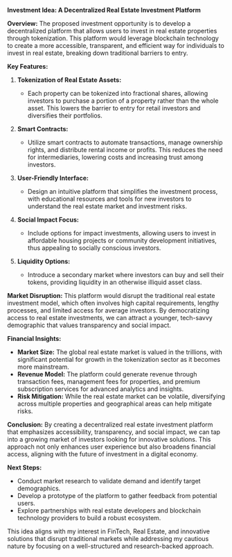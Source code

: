 **Investment Idea: A Decentralized Real Estate Investment Platform**

**Overview:**
The proposed investment opportunity is to develop a decentralized platform that allows users to invest in real estate properties through tokenization. This platform would leverage blockchain technology to create a more accessible, transparent, and efficient way for individuals to invest in real estate, breaking down traditional barriers to entry.

**Key Features:**

1. **Tokenization of Real Estate Assets:**
   - Each property can be tokenized into fractional shares, allowing investors to purchase a portion of a property rather than the whole asset. This lowers the barrier to entry for retail investors and diversifies their portfolios.

2. **Smart Contracts:**
   - Utilize smart contracts to automate transactions, manage ownership rights, and distribute rental income or profits. This reduces the need for intermediaries, lowering costs and increasing trust among investors.

3. **User-Friendly Interface:**
   - Design an intuitive platform that simplifies the investment process, with educational resources and tools for new investors to understand the real estate market and investment risks.

4. **Social Impact Focus:**
   - Include options for impact investments, allowing users to invest in affordable housing projects or community development initiatives, thus appealing to socially conscious investors.

5. **Liquidity Options:**
   - Introduce a secondary market where investors can buy and sell their tokens, providing liquidity in an otherwise illiquid asset class.

**Market Disruption:**
This platform would disrupt the traditional real estate investment model, which often involves high capital requirements, lengthy processes, and limited access for average investors. By democratizing access to real estate investments, we can attract a younger, tech-savvy demographic that values transparency and social impact.

**Financial Insights:**
- **Market Size:** The global real estate market is valued in the trillions, with significant potential for growth in the tokenization sector as it becomes more mainstream.
- **Revenue Model:** The platform could generate revenue through transaction fees, management fees for properties, and premium subscription services for advanced analytics and insights.
- **Risk Mitigation:** While the real estate market can be volatile, diversifying across multiple properties and geographical areas can help mitigate risks.

**Conclusion:**
By creating a decentralized real estate investment platform that emphasizes accessibility, transparency, and social impact, we can tap into a growing market of investors looking for innovative solutions. This approach not only enhances user experience but also broadens financial access, aligning with the future of investment in a digital economy. 

**Next Steps:**
- Conduct market research to validate demand and identify target demographics.
- Develop a prototype of the platform to gather feedback from potential users.
- Explore partnerships with real estate developers and blockchain technology providers to build a robust ecosystem. 

This idea aligns with my interest in FinTech, Real Estate, and innovative solutions that disrupt traditional markets while addressing my cautious nature by focusing on a well-structured and research-backed approach.